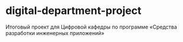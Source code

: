 # digital-department-project
Итоговый проект для Цифровой кафедры по программе «Средства разработки инженерных приложений»
